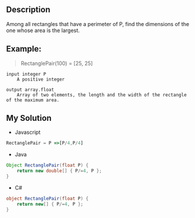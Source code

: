 ## Description

Among all rectangles that have a perimeter of P, find the dimensions of the one whose area is the largest.

## Example:

>RectanglePair(100) = [25, 25]


    input integer P
        A positive integer

    output array.float
        Array of two elements, the length and the width of the rectangle of the maximum area.

## My Solution
* Javascript

``` javascript
RectanglePair = P =>[P/4,P/4]
```
* Java

```java
Object RectanglePair(float P) {
    return new double[] { P/=4, P };
}
```
* C#

```csharp
object RectanglePair(float P) {
    return new[] { P/=4, P };
}
```
